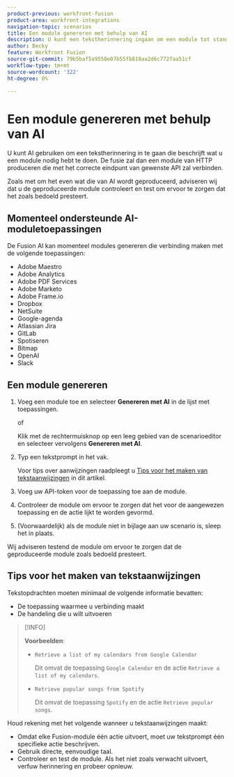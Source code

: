 ```yaml
---
product-previous: workfront-fusion
product-area: workfront-integrations
navigation-topic: scenarios
title: Een module genereren met behulp van AI
description: U kunt een tekstherinnering ingaan om een module tot stand te brengen van HTTP die aan de herinnering wordt gevormd.
author: Becky
feature: Workfront Fusion
source-git-commit: 79b5baf5a9558e07b55fb810aa2d6c772faa51cf
workflow-type: tm+mt
source-wordcount: '322'
ht-degree: 0%

---
```


# Een module genereren met behulp van AI

U kunt AI gebruiken om een tekstherinnering in te gaan die beschrijft wat u een module nodig hebt te doen. De fusie zal dan een module van HTTP produceren die met het correcte eindpunt van gewenste API zal verbinden.

Zoals met om het even wat die van AI wordt geproduceerd, adviseren wij dat u de geproduceerde module controleert en test om ervoor te zorgen dat het zoals bedoeld presteert.

## Momenteel ondersteunde AI-moduletoepassingen

De Fusion AI kan momenteel modules genereren die verbinding maken met de volgende toepassingen:

* Adobe Maestro
* Adobe Analytics
* Adobe PDF Services
* Adobe Marketo
* Adobe Frame.io
* Dropbox
* NetSuite
* Google-agenda
* Atlassian Jira
* GitLab
* Spotiseren
* Bitmap
* OpenAI
* Slack

## Een module genereren

1. Voeg een module toe en selecteer **Genereren met AI** in de lijst met toepassingen.

   of

   Klik met de rechtermuisknop op een leeg gebied van de scenarioeditor en selecteer vervolgens **Genereren met AI**.
1. Typ een tekstprompt in het vak.

   Voor tips over aanwijzingen raadpleegt u [Tips voor het maken van tekstaanwijzingen](#tips-for-creating-text-prompts) in dit artikel.
1. Voeg uw API-token voor de toepassing toe aan de module.
1. Controleer de module om ervoor te zorgen dat het voor de aangewezen toepassing en de actie lijkt te worden gevormd.
1. (Voorwaardelijk) als de module niet in bijlage aan uw scenario is, sleep het in plaats.

Wij adviseren testend de module om ervoor te zorgen dat de geproduceerde module zoals bedoeld presteert.

## Tips voor het maken van tekstaanwijzingen

Tekstopdrachten moeten minimaal de volgende informatie bevatten:

* De toepassing waarmee u verbinding maakt
* De handeling die u wilt uitvoeren

>[!INFO]
>
>**Voorbeelden**:
>
>* `Retrieve a list of my calendars from Google Calendar`
>
>   Dit omvat de toepassing `Google Calendar` en de actie `Retrieve a list of my calendars`.
>
>* `Retrieve popular songs from Spotify`
>
>   Dit omvat de toepassing `Spotify` en de actie `Retrieve popular songs`.

Houd rekening met het volgende wanneer u tekstaanwijzingen maakt:

* Omdat elke Fusion-module één actie uitvoert, moet uw tekstprompt één specifieke actie beschrijven.
* Gebruik directe, eenvoudige taal.
* Controleer en test de module. Als het niet zoals verwacht uitvoert, verfuw herinnering en probeer opnieuw.




